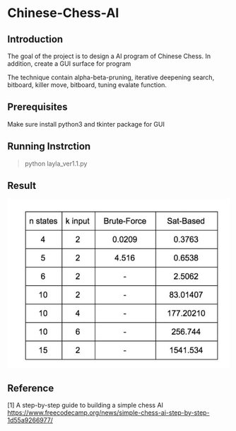 # Chinese-Chess-AI

## Introduction

The goal of the project is to design a AI program of Chinese Chess.
In addition, create a GUI surface for program

The technique contain alpha-beta-pruning, iterative deepening search, bitboard, killer move, bitboard, tuning evalate function.

## Prerequisites

 Make sure install python3 and tkinter package for GUI

## Running Instrction

  > python layla_ver1.1.py
  
## Result

![Scree](https://github.com/tony85212/SAT-Based-Short-Synchronizing-Words/blob/master/screenshot/3.JPG)

## Reference

[1] A step-by-step guide to building a simple chess AI
https://www.freecodecamp.org/news/simple-chess-ai-step-by-step-1d55a9266977/


